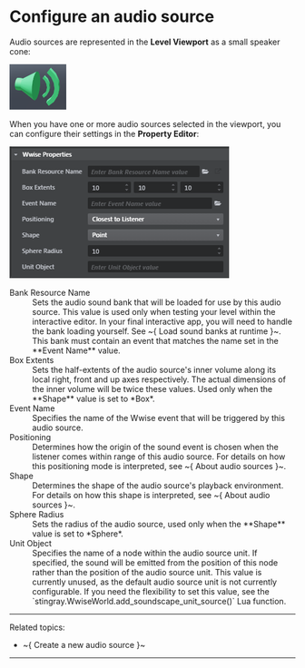 # Configure an audio source

Audio sources are represented in the **Level Viewport** as a small speaker cone:

![](../../../images/marker_audio_source_3d.png)

When you have one or more audio sources selected in the viewport, you can configure their settings in the **Property Editor**:

![](../../../images/properties_audio_source.png)

<dl>
<dt>Bank Resource Name</dt>
<dd>Sets the audio sound bank that will be loaded for use by this audio source. This value is used only when testing your level within the interactive editor. In your final interactive app, you will need to handle the bank loading yourself. See ~{ Load sound banks at runtime }~. This bank must contain an event that matches the name set in the **Event Name** value.</dd>
<dt>Box Extents</dt>
<dd>Sets the half-extents of the audio source's inner volume along its local right, front and up axes respectively. The actual dimensions of the inner volume will be twice these values. Used only when the **Shape** value is set to *Box*.</dd>
<dt>Event Name</dt>
<dd>Specifies the name of the Wwise event that will be triggered by this audio source.</dd>
<dt>Positioning</dt>
<dd>Determines how the origin of the sound event is chosen when the listener comes within range of this audio source. For details on how this positioning mode is interpreted, see ~{ About audio sources }~.</dd>
<dt>Shape</dt>
<dd>Determines the shape of the audio source's playback environment.  For details on how this shape is interpreted, see ~{ About audio sources }~.</dd>
<dt>Sphere Radius</dt>
<dd>Sets the radius of the audio source, used only when the **Shape** value is set to *Sphere*.</dd>
<dt>Unit Object</dt>
<dd>Specifies the name of a node within the audio source unit. If specified, the sound will be emitted from the position of this node rather than the position of the audio source unit. This value is currently unused, as the default audio source unit is not currently configurable. If you need the flexibility to set this value, see the `stingray.WwiseWorld.add_soundscape_unit_source()` Lua function.</dd>
</dl>

---
Related topics:
-	~{ Create a new audio source }~

---
